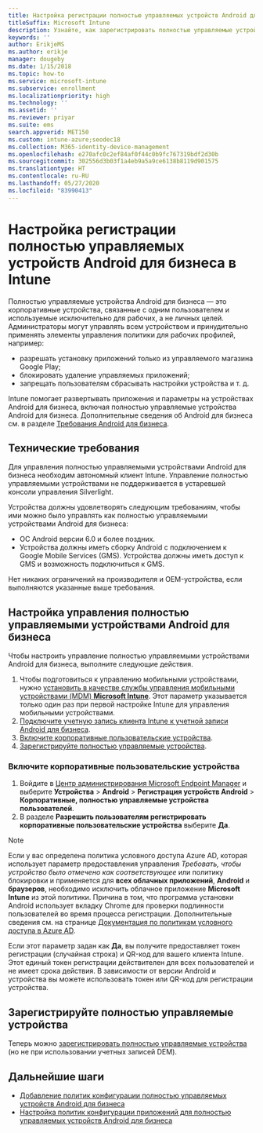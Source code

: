 ```yaml
---
title: Настройка регистрации полностью управляемых устройств Android для бизнеса в Intune
titleSuffix: Microsoft Intune
description: Узнайте, как зарегистрировать полностью управляемые устройства Android для бизнеса в Intune.
keywords: ''
author: ErikjeMS
ms.author: erikje
manager: dougeby
ms.date: 1/15/2018
ms.topic: how-to
ms.service: microsoft-intune
ms.subservice: enrollment
ms.localizationpriority: high
ms.technology: ''
ms.assetid: ''
ms.reviewer: priyar
ms.suite: ems
search.appverid: MET150
ms.custom: intune-azure;seodec18
ms.collection: M365-identity-device-management
ms.openlocfilehash: e270afc0c2ef84af0f44c0b9fc767319bdf2d30b
ms.sourcegitcommit: 302556d3b03f1a4eb9a5a9ce6138b8119d901575
ms.translationtype: HT
ms.contentlocale: ru-RU
ms.lasthandoff: 05/27/2020
ms.locfileid: "83990413"
---
```

# <a name="set-up-intune-enrollment-of-android-enterprise-fully-managed-devices"></a>Настройка регистрации полностью управляемых устройств Android для бизнеса в Intune 

Полностью управляемые устройства Android для бизнеса — это корпоративные устройства, связанные с одним пользователем и используемые исключительно для рабочих, а не личных целей. Администраторы могут управлять всем устройством и принудительно применять элементы управления политики для рабочих профилей, например:
- разрешать установку приложений только из управляемого магазина Google Play;
- блокировать удаление управляемых приложений;
- запрещать пользователям сбрасывать настройки устройства и т. д.

Intune помогает развертывать приложения и параметры на устройствах Android для бизнеса, включая полностью управляемые устройства Android для бизнеса. Дополнительные сведения об Android для бизнеса см. в разделе [Требования Android для бизнеса](https://support.google.com/work/android/answer/6174145?hl=en&ref_topic=6151012).

## <a name="technical-requirements"></a>Технические требования

Для управления полностью управляемыми устройствами Android для бизнеса необходим автономный клиент Intune. Управление полностью управляемыми устройствами не поддерживается в устаревшей консоли управления Silverlight.

Устройства должны удовлетворять следующим требованиям, чтобы ими можно было управлять как полностью управляемыми устройствами Android для бизнеса:

- ОС Android версии 6.0 и более поздних.
- Устройства должны иметь сборку Android с подключением к Google Mobile Services (GMS). Устройства должны иметь доступ к GMS и возможность подключиться к GMS.

Нет никаких ограничений на производителя и OEM-устройства, если выполняются указанные выше требования.

## <a name="set-up-android-enterprise-fully-managed-device-management"></a>Настройка управления полностью управляемыми устройствами Android для бизнеса

Чтобы настроить управление полностью управляемыми устройствами Android для бизнеса, выполните следующие действия.

1. Чтобы подготовиться к управлению мобильными устройствами, нужно [установить в качестве службы управления мобильными устройствами (MDM) **Microsoft Intune**](../fundamentals/mdm-authority-set.md). Этот параметр указывается только один раз при первой настройке Intune для управления мобильными устройствами.
2. [Подключите учетную запись клиента Intune к учетной записи Android для бизнеса](connect-intune-android-enterprise.md).
3. [Включите корпоративные пользовательские устройства](#enable-corporate-owned-user-devices).
4. [Зарегистрируйте полностью управляемые устройства](#enroll-the-fully-managed-devices).

### <a name="enable-corporate-owned-user-devices"></a>Включите корпоративные пользовательские устройства

1. Войдите в [Центр администрирования Microsoft Endpoint Manager](https://go.microsoft.com/fwlink/?linkid=2109431) и выберите **Устройства** > **Android** > **Регистрация устройств Android**  > **Корпоративные, полностью управляемые устройства пользователей**.
2. В разделе **Разрешить пользователям регистрировать корпоративные пользовательские устройства** выберите **Да**.

> [!NOTE]
> Если у вас определена политика условного доступа Azure AD, которая использует параметр предоставления управления *Требовать, чтобы устройство было отмечено как соответствующее* или политику блокировки и применяется для **всех облачных приложений**, **Android** и **браузеров**, необходимо исключить облачное приложение **Microsoft Intune** из этой политики. Причина в том, что программа установки Android использует вкладку Chrome для проверки подлинности пользователей во время процесса регистрации. Дополнительные сведения см. на странице [Документация по политикам условного доступа в Azure AD](https://docs.microsoft.com/azure/active-directory/conditional-access/).

Если этот параметр задан как **Да**, вы получите предоставляет токен регистрации (случайная строка) и QR-код для вашего клиента Intune. Этот единый токен регистрации действителен для всех пользователей и не имеет срока действия. В зависимости от версии Android и устройства вы можете использовать токен или QR-код для регистрации устройства.

## <a name="enroll-the-fully-managed-devices"></a>Зарегистрируйте полностью управляемые устройства
Теперь можно [зарегистрировать полностью управляемые устройства](android-dedicated-devices-fully-managed-enroll.md) (но не при использовании учетных записей DEM).

## <a name="next-steps"></a>Дальнейшие шаги
- [Добавление политик конфигурации полностью управляемых устройств Android для бизнеса](../configuration/device-restrictions-android-for-work.md#device-owner-only)
- [Настройка политик конфигурации приложений для полностью управляемых устройств Android для бизнеса](../apps/app-configuration-policies-use-android.md)

